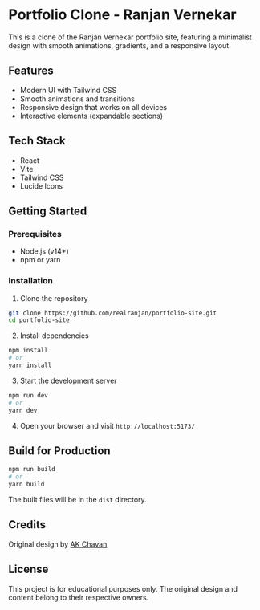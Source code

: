 # Portfolio Clone - Ranjan Vernekar

This is a clone of the Ranjan Vernekar portfolio site, featuring a minimalist design with smooth animations, gradients, and a responsive layout.

## Features

- Modern UI with Tailwind CSS
- Smooth animations and transitions
- Responsive design that works on all devices
- Interactive elements (expandable sections)

## Tech Stack

- React
- Vite
- Tailwind CSS
- Lucide Icons

## Getting Started

### Prerequisites

- Node.js (v14+)
- npm or yarn

### Installation

1. Clone the repository
```bash
git clone https://github.com/realranjan/portfolio-site.git
cd portfolio-site
```

2. Install dependencies
```bash
npm install
# or
yarn install
```

3. Start the development server
```bash
npm run dev
# or
yarn dev
```

4. Open your browser and visit `http://localhost:5173/`

## Build for Production

```bash
npm run build
# or
yarn build
```

The built files will be in the `dist` directory.

## Credits

Original design by [AK Chavan](https://akchavan.vercel.app/)

## License

This project is for educational purposes only. The original design and content belong to their respective owners.